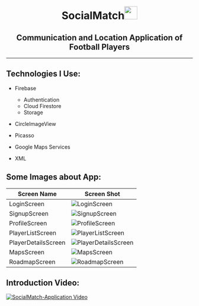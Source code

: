 <h1 align="center">SocialMatch<img src="https://media.giphy.com/media/eUvDjeBbgw5vce0Nz1/giphy.gif" width="35px" height="35px"> </h1>



<h2 align="center">Communication and Location Application of Football Players</h2>


<hr></hr>


<h2 align="left">Technologies I Use:</h2>

-  Firebase

    -  Authentication
    -  Cloud Firestore
    -  Storage

- CircleImageView

- Picasso

- Google Maps Services

- XML


<!-- Languages and Tools -->
<h2 align="left">Some Images about App:</h2>


| Screen Name          | Screen Shot                                                   |
|------------------|------------------------------------------------------------------|
| LoginScreen      | ![LoginScreen](https://imagesharing.com/uploads/20230403/8e2459b2a20a8b594b90f09a62b74066ea9c6a1f.png)      |
| SignupScreen     | ![SignupScreen](https://imagesharing.com/uploads/20230403/784e1d7ab7fea6012d4dce17105690dfef83fd54.png)     |
| ProfileScreen    | ![ProfileScreen](https://imagesharing.com/uploads/20230403/11d0b7410d98ac779ebf3acb1a73c5f67f444b8e.png)    |
| PlayerListScreen | ![PlayerListScreen](https://imagesharing.com/uploads/20230403/904354ed0d8688d06332a8bbfed4ccefde657850.png) |
| PlayerDetailsScreen | ![PlayerDetailsScreen](https://imagesharing.com/uploads/20230403/a7d1dc590b3af42d41db4d0b22d67d52d53feda4.png) |
| MapsScreen       | ![MapsScreen](https://imagesharing.com/uploads/20230403/96762c67a1b95e75680fd6b450de9c513b447a6c.png)       |
| RoadmapScreen    | ![RoadmapScreen](https://imagesharing.com/uploads/20230403/831f9f4f3fa5622ab2a3a1d6c77b53c0af4e95a2.png)    |


<h2 align="left">Introduction Video:</h2>


[![SocialMatch-Application Video](https://imagesharing.com/uploads/20230403/496adce9811dad55e9886e1954c0e3603624afe3.png)](https://www.youtube.com/watch?v=ZtLP-4F1WGA)
